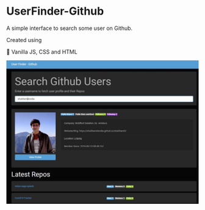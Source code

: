 # UserFinder-Github
A simple interface to search some user on Github. 

Created using 

🚀 Vanilla JS, CSS and HTML

![](images/userfinder.jpg)